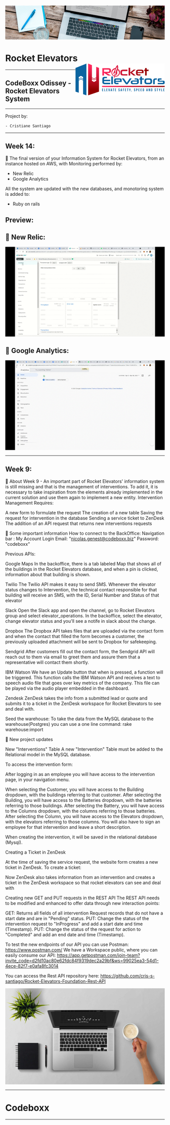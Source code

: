![](images/week11photo01.jpg)

# Rocket Elevators <img src="images/R2.png" align="right" alt="Rocket Elevators logo" width="" height="100">

---

## CodeBoxx Odissey - Rocket Elevators System

---

Project by:

```ssh
- Cristiane Santiago
```

---

## Week 14:

🎯 The final version of your Information System for Rocket Elevators, from an instance hosted on AWS, with Monitoring performed by:

- New Relic
- Google Analytics

All the system are updated with the new databases, and monotoring system is added to:

- Ruby on rails

## Preview:
## 📌 New Relic:

![](images/newrelic.gif)


## 📌 Google Analytics:

![](images/googleanalytics.gif)



---

## Week 9:

🎯 About Week 9 - An important part of Rocket Elevators' information system is still missing and that is the management of interventions. To add it, it is necessary to take inspiration from the elements already implemented in the current solution and use them again to implement a new entity.
Intervention Management Requires:

  A new form to formulate the request
  The creation of a new table
  Saving the request for intervention in the database
  Sending a service ticket to ZenDesk
  The addition of an API request that returns new interventions requests

📌 Some important information
How to connect to the BackOffice:
  Navigation bar : My Account
  Login
  Email: "nicolas.genest@codeboxx.biz"
  Password: "codeboxx"
  
Previous APIs:

 Google Maps
  In the backoffice, there is a tab labeled Map that shows all of the buildings in the Rocket Elevators database, and when a pin is clicked, information about that building is shown.

 Twilio
  The Twilio API makes it easy to send SMS. Whenever the elevator status changes to Intervention, the technical contact responsible for that building will receive an SMS, with the ID, Serial Number and Status of that elevator

 Slack
  Open the Slack app and open the channel, go to Rocket Elevators group and select elevator_operations.
  In  the backoffice, select the elevator, change elevator status and you'll see a notife in slack about the change.

 Dropbox
  The Dropbox API takes files that are uploaded via the contact form and when the contact that filled the form becomes a customer, the previously uploaded attachment will be sent to Dropbox for safekeeping.

 Sendgrid
  After customers fill out the contact form, the Sendgrid API will reach out to them via email to greet them and assure them that a representative will contact them shortly.

 IBM Watson
  We have an Update button that when is pressed, a function will be triggered. This function calls the IBM Watson API and receives a text to speech audio file that goes over key metrics of the company. This file can be played via the audio player embedded in the dashboard.

 Zendesk
  ZenDesk takes the info from a submitted lead or quote and submits it to a ticket in the ZenDesk workspace for Rocket Elevators to see and deal with.

Seed the warehouse:
 To take the data from the MySQL database to the warehouse(Postgres) you can use a one line command: rake warehouse:import

📌 New project updates

New "Interventions" Table
 A new "Intervention" Table must be added to the Relational model in the MySQL database. 

To access the intervention form:

 After logging in as an employee you will have access to the intervention page, in your navigation menu.

 When selecting the Customer, you will have access to the Building dropdown, with the buildings referring to that customer.
 After selecting the Building, you will have access to the Batteries dropdown, with the batteries referring to those buildings.
 After selecting the Battery, you will have access to the Columns dropdown, with the columns referring to those batteries.
 After selecting the Column, you will have access to the Elevators dropdown, with the elevators referring to those columns.
 You will also have to sign an employee for that intervention and leave a short description.

 When creating the intervention, it will be saved in the relational database (Mysql).

Creating a Ticket in ZenDesk

 At the time of saving the service request, the website form creates a new ticket in ZenDesk. 
To create a ticket:

 Now ZenDesk also takes information from an intervention and creates a ticket in the ZenDesk workspace so that rocket elevators can see and deal with

Creating new GET and PUT requests in the REST API
 The REST API needs to be modified and enhanced to offer data through new interaction points:

 GET: Returns all fields of all intervention Request records that do not have a start date and are in "Pending" status.
 PUT: Change the status of the intervention request to "InProgress" and add a start date and time (Timestamp).
 PUT: Change the status of the request for action to "Completed" and add an end date and time (Timestamp).

To test the new endpoints of our API you can use Postman: https://www.postman.com/ 
We have a Workspace public, where you can easily consume our API: https://app.getpostman.com/join-team?invite_code=d2fd10ac80e62fdc84f9319dec2a29bf&ws=99025ea3-54d1-4ece-82f7-e0afa8fc3014

You can access the Rest API repository here: https://github.com/cris-s-santiago/Rocket-Elevators-Foundation-Rest-API

![](images/week11photo10.jpg)

---

# Codeboxx

---